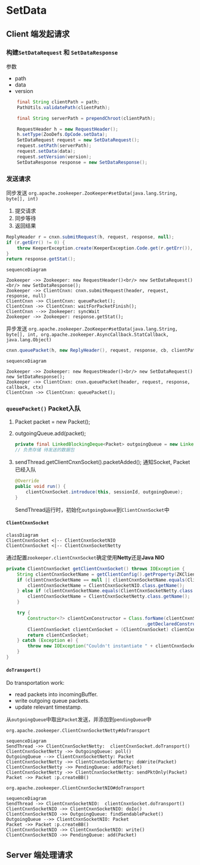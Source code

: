 # SetData

## Client 端发起请求

### 构建`SetDataRequest` 和 `SetDataResponse`  

参数

- path
- data
- version

```java
    final String clientPath = path;
    PathUtils.validatePath(clientPath);

    final String serverPath = prependChroot(clientPath);

    RequestHeader h = new RequestHeader();
    h.setType(ZooDefs.OpCode.setData);
    SetDataRequest request = new SetDataRequest();
    request.setPath(serverPath);
    request.setData(data);
    request.setVersion(version);
    SetDataResponse response = new SetDataResponse();
```

### 发送请求

同步发送  `org.apache.zookeeper.ZooKeeper#setData(java.lang.String, byte[], int)`  

1. 提交请求
2. 同步等待
3. 返回结果

```java
ReplyHeader r = cnxn.submitRequest(h, request, response, null);
if (r.getErr() != 0) {
    throw KeeperException.create(KeeperException.Code.get(r.getErr()), clientPath);
}
return response.getStat();
```

```mermaid
sequenceDiagram

Zookeeper ->> Zookeeper: new RequestHeader()<br/> new SetDataRequest()<br/> new SetDataResponse();
Zookeeper ->> ClientCnxn: cnxn.submitRequest(header, request, response, null)
ClientCnxn ->> ClientCnxn: queuePacket();
ClientCnxn ->> ClientCnxn: waitForPacketFinish();
ClientCnxn -->> Zookeeper: syncWait
Zookeeper ->> Zookeeper: response.getStat();

```

异步发送  `org.apache.zookeeper.ZooKeeper#setData(java.lang.String, byte[], int, org.apache.zookeeper.AsyncCallback.StatCallback, java.lang.Object)`  

```java
cnxn.queuePacket(h, new ReplyHeader(), request, response, cb, clientPath, serverPath, ctx, null);
```

```mermaid
sequenceDiagram

Zookeeper ->> Zookeeper: new RequestHeader()<br/> new SetDataRequest() new SetDataResponse();
Zookeeper ->> ClientCnxn: cnxn.queuePacket(header, request, response, callback, ctx)
ClientCnxn ->> ClientCnxn: queuePacket(); 

```

### `queuePacket()` Packet入队

1. Packet packet = new Packet();
2. outgoingQueue.add(packet);

   ```java
   private final LinkedBlockingDeque<Packet> outgoingQueue = new LinkedBlockingDeque<>();
   // 负责存储 待发送的数据包
   ```

3. sendThread.getClientCnxnSocket().packetAdded(); 通知Socket, Packet已经入队  

   ```java
   @Override
   public void run() {
       clientCnxnSocket.introduce(this, sessionId, outgoingQueue);
   }
   ```

   SendThread运行时，初始化`outgoingQueue`到`ClientCnxnSocket`中

#### `ClientCnxnSocket`

```mermaid
classDiagram
ClientCnxnSocket <|-- ClientCnxnSocketNIO
ClientCnxnSocket <|-- ClientCnxnSocketNetty
```

通过配置`zookeeper.clientCnxnSocket`确定使用**Netty**还是**Java NIO**

```java
private ClientCnxnSocket getClientCnxnSocket() throws IOException {
    String clientCnxnSocketName = getClientConfig().getProperty(ZKClientConfig.ZOOKEEPER_CLIENT_CNXN_SOCKET);
    if (clientCnxnSocketName == null || clientCnxnSocketName.equals(ClientCnxnSocketNIO.class.getSimpleName())) {
        clientCnxnSocketName = ClientCnxnSocketNIO.class.getName();
    } else if (clientCnxnSocketName.equals(ClientCnxnSocketNetty.class.getSimpleName())) {
        clientCnxnSocketName = ClientCnxnSocketNetty.class.getName();
    }

    try {
        Constructor<?> clientCxnConstructor = Class.forName(clientCnxnSocketName)
                                                    .getDeclaredConstructor(ZKClientConfig.class);
        ClientCnxnSocket clientCxnSocket = (ClientCnxnSocket) clientCxnConstructor.newInstance(getClientConfig());
        return clientCxnSocket;
    } catch (Exception e) {
        throw new IOException("Couldn't instantiate " + clientCnxnSocketName, e);
    }
}
```

#### `doTransport()`

Do transportation work:

- read packets into incomingBuffer.
- write outgoing queue packets.
- update relevant timestamp.

从`outgoingQueue`中取出`Packet`发送，并添加到`pendingQueue`中

`org.apache.zookeeper.ClientCnxnSocketNetty#doTransport`

```mermaid
sequenceDiagram
SendThread ->> ClientCnxnSocketNetty:  clientCnxnSocket.doTransport()
ClientCnxnSocketNetty ->> OutgoingQueue: poll() 
OutgoingQueue -->> ClientCnxnSocketNetty: Packet
ClientCnxnSocketNetty ->> ClientCnxnSocketNetty: doWrite(Packet)
ClientCnxnSocketNetty ->> PendingQueue: add(Packet)
ClientCnxnSocketNetty ->> ClientCnxnSocketNetty: sendPktOnly(Packet)
Packet ->> Packet :p.createBB()

```

`org.apache.zookeeper.ClientCnxnSocketNIO#doTransport`

```mermaid
sequenceDiagram
SendThread ->> ClientCnxnSocketNIO:  clientCnxnSocket.doTransport()
ClientCnxnSocketNIO ->> ClientCnxnSocketNIO: doIo() 
ClientCnxnSocketNIO ->> OutgoingQueue: findSendablePacket()
OutgoingQueue -->> ClientCnxnSocketNIO: Packet
Packet ->> Packet :p.createBB()
ClientCnxnSocketNIO ->> ClientCnxnSocketNIO: write()
ClientCnxnSocketNIO ->> PendingQueue: add(Packet)

```

## Server 端处理请求
